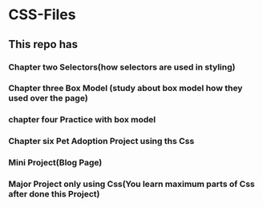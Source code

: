 # CSS-Files

## This repo has

### Chapter two Selectors(how selectors are used in styling) 
### Chapter three Box Model (study about box model how they used over the page)
### chapter four Practice with box model

### Chapter six Pet Adoption Project using ths Css

### Mini Project(Blog Page)

### Major Project only using Css(You learn maximum parts of Css after done this Project)
